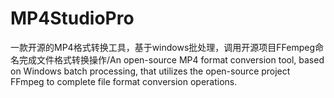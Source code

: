 # MP4StudioPro
一款开源的MP4格式转换工具，基于windows批处理，调用开源项目FFempeg命名完成文件格式转换操作/An open-source MP4 format conversion tool, based on Windows batch processing, that utilizes the open-source project FFmpeg to complete file format conversion operations.
